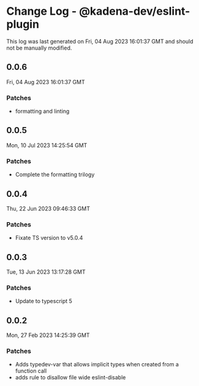 # Change Log - @kadena-dev/eslint-plugin

This log was last generated on Fri, 04 Aug 2023 16:01:37 GMT and should not be manually modified.

## 0.0.6
Fri, 04 Aug 2023 16:01:37 GMT

### Patches

- formatting and linting

## 0.0.5
Mon, 10 Jul 2023 14:25:54 GMT

### Patches

- Complete the formatting trilogy

## 0.0.4
Thu, 22 Jun 2023 09:46:33 GMT

### Patches

- Fixate TS version to v5.0.4

## 0.0.3
Tue, 13 Jun 2023 13:17:28 GMT

### Patches

- Update to typescript 5

## 0.0.2
Mon, 27 Feb 2023 14:25:39 GMT

### Patches

- Adds typedev-var that allows implicit types when created from a function call
- adds rule to disallow file wide eslint-disable

